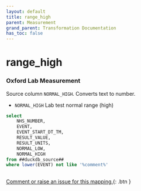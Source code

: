 ```yaml
---
layout: default
title: range_high
parent: Measurement
grand_parent: Transformation Documentation
has_toc: false
---
```

# range_high
### Oxford Lab Measurement
Source column  `NORMAL_HIGH`.
Converts text to number.

* `NORMAL_HIGH` Lab test normal range (high) []()

```sql
select
	NHS_NUMBER,
	EVENT,
	EVENT_START_DT_TM,
	RESULT_VALUE,
	RESULT_UNITS,
	NORMAL_LOW,
	NORMAL_HIGH
from ##duckdb_source##
where lower(EVENT) not like '%comment%'
	
```


[Comment or raise an issue for this mapping.](https://github.com/answerdigital/oxford-omop-data-mapper/issues/new?title=OMOP%20Measurement%20table%20range_high%20field%20Oxford%20Lab%20Measurement%20mapping){: .btn }

